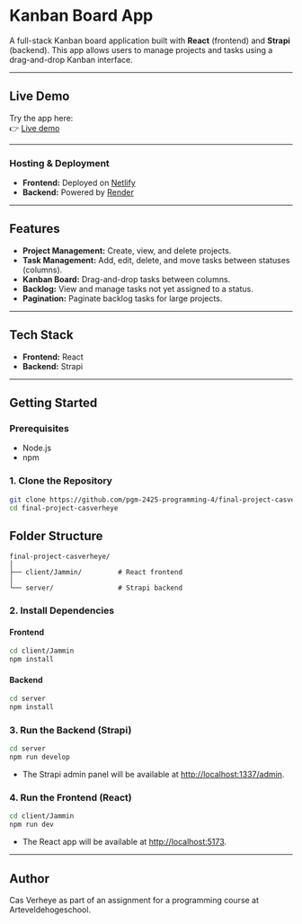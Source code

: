 # Kanban Board App

A full-stack Kanban board application built with **React** (frontend) and **Strapi** (backend). This app allows users to manage projects and tasks using a drag-and-drop Kanban interface.

---

## Live Demo

Try the app here:  
👉 [Live demo](https://sunny-lebkuchen-82113c.netlify.app/)

---

### Hosting & Deployment

- **Frontend:** Deployed on [Netlify](https://www.netlify.com/)  
- **Backend:** Powered by [Render](https://render.com/)  

---

## Features

- **Project Management:** Create, view, and delete projects.
- **Task Management:** Add, edit, delete, and move tasks between statuses (columns).
- **Kanban Board:** Drag-and-drop tasks between columns.
- **Backlog:** View and manage tasks not yet assigned to a status.
- **Pagination:** Paginate backlog tasks for large projects.

---

## Tech Stack

- **Frontend:** React
- **Backend:** Strapi

---

## Getting Started

### Prerequisites

- Node.js
- npm

### 1. Clone the Repository

```bash
git clone https://github.com/pgm-2425-programming-4/final-project-casverheye
cd final-project-casverheye
```


## Folder Structure

```
final-project-casverheye/
│
├── client/Jammin/         # React frontend
│
└── server/                # Strapi backend
```


### 2. Install Dependencies

#### Frontend

```bash
cd client/Jammin
npm install
```

#### Backend

```bash
cd server
npm install
```

### 3. Run the Backend (Strapi)

```bash
cd server
npm run develop
```

- The Strapi admin panel will be available at [http://localhost:1337/admin](http://localhost:1337/admin).

### 4. Run the Frontend (React)

```bash
cd client/Jammin
npm run dev
```

- The React app will be available at [http://localhost:5173](http://localhost:5173).

---


## Author

Cas Verheye as part of an assignment for a programming course at Arteveldehogeschool.
